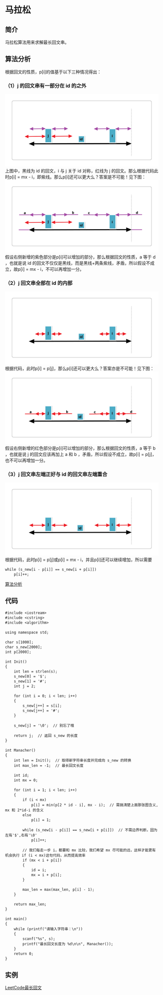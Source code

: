 # 马拉松
## 简介
马拉松算法用来求解最长回文串。

## 算法分析
根据回文的性质，p[i]的值基于以下三种情况得出：
### （1）j 的回文串有一部分在 id 的之外
![3838615507-58b966b7602b5_articlex](_v_images/20190404165821157_1596706233.png)
上图中，黑线为 id 的回文，i 与 j 关于 id 对称，红线为 j 的回文。那么根据代码此时p[i] = mx - i，即紫线。那么p[i]还可以更大么？答案是不可能！见下图：
![](_v_images/20190404170118343_1520320813.png)
假设右侧新增的紫色部分是p[i]可以增加的部分，那么根据回文的性质，a 等于 d ，也就是说 id 的回文不仅仅是黑线，而是黑线+两条紫线，矛盾，所以假设不成立，故p[i] = mx - i，不可以再增加一分。

### （2）j 回文串全部在 id 的内部
![](_v_images/20190404170431176_1121487097.png)
根据代码，此时p[i] = p[j]，那么p[i]还可以更大么？答案亦是不可能！见下图：
![](_v_images/20190404170729985_992316656.png)
假设右侧新增的红色部分是p[i]可以增加的部分，那么根据回文的性质，a 等于 b ，也就是说 j 的回文应该再加上 a 和 b ，矛盾，所以假设不成立，故p[i] = p[j]，也不可以再增加一分。

### （3）j 回文串左端正好与 id 的回文串左端重合
![](_v_images/20190404170926209_977538539.png)
根据代码，此时p[i] = p[j]或p[i] = mx - i，并且p[i]还可以继续增加，所以需要
```
while (s_new[i - p[i]] == s_new[i + p[i]]) 
    p[i]++;
```
[算法分析](https://segmentfault.com/a/1190000008484167)

## 代码
```
#include <iostream>  
#include <cstring>
#include <algorithm>  

using namespace std;

char s[1000];
char s_new[2000];
int p[2000];

int Init()
{
    int len = strlen(s);
    s_new[0] = '$';
    s_new[1] = '#';
    int j = 2;

    for (int i = 0; i < len; i++)
    {
        s_new[j++] = s[i];
        s_new[j++] = '#';
    }

    s_new[j] = '\0';  // 别忘了哦
    
    return j;  // 返回 s_new 的长度
}

int Manacher()
{
    int len = Init();  // 取得新字符串长度并完成向 s_new 的转换
    int max_len = -1;  // 最长回文长度

    int id;
    int mx = 0;

    for (int i = 1; i < len; i++)
    {
        if (i < mx)
            p[i] = min(p[2 * id - i], mx - i);  // 需搞清楚上面那张图含义, mx 和 2*id-i 的含义
        else
            p[i] = 1;

        while (s_new[i - p[i]] == s_new[i + p[i]])  // 不需边界判断，因为左有'$',右有'\0'
            p[i]++;

        // 我们每走一步 i，都要和 mx 比较，我们希望 mx 尽可能的远，这样才能更有机会执行 if (i < mx)这句代码，从而提高效率
        if (mx < i + p[i])
        {
            id = i;
            mx = i + p[i];
        }

        max_len = max(max_len, p[i] - 1);
    }

    return max_len;
}

int main()
{
    while (printf("请输入字符串：\n"))
    {
        scanf("%s", s);
        printf("最长回文长度为 %d\n\n", Manacher());
    }
    return 0;
}
```

## 实例
[LeetCode最长回文](https://leetcode.com/problems/longest-palindromic-substring/)